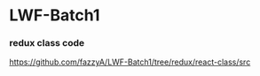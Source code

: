 # LWF-Batch1
### redux class code
<https://github.com/fazzyA/LWF-Batch1/tree/redux/react-class/src>
